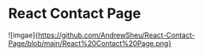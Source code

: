 # React Contact Page

![imgae]{https://github.com/AndrewSheu/React-Contact-Page/blob/main/React%20Contact%20Page.png}
